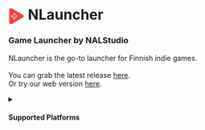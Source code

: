 # <img align="center" alt="NLauncher Icon" width="32 px" src="https://raw.githubusercontent.com/NALStudio/NLauncher/refs/heads/main/NLauncher/wwwroot/icon.svg" /> NLauncher

### Game Launcher by NALStudio
NLauncher is the go-to launcher for Finnish indie games.
<br />
<br />
You can grab the latest release [here](https://github.com/NALStudio/NALStudio-Game-Launcher/releases/latest). \
Or try our web version [here](https://nalstudio.github.io/NLauncher).
<br />
<details>
  <summary><h4>Supported Platforms</h4></summary>

  - Windows 11
  - Windows 10
  - Browser  
</details>
